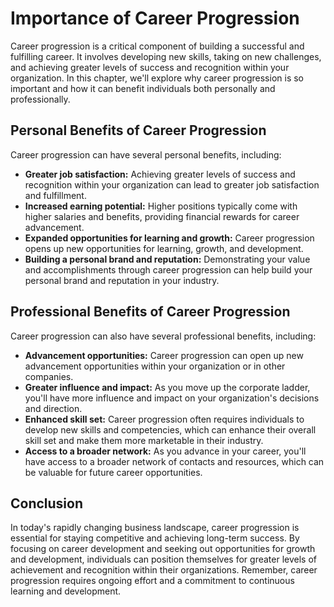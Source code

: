 Importance of Career Progression
=========================================================

Career progression is a critical component of building a successful and fulfilling career. It involves developing new skills, taking on new challenges, and achieving greater levels of success and recognition within your organization. In this chapter, we'll explore why career progression is so important and how it can benefit individuals both personally and professionally.

Personal Benefits of Career Progression
---------------------------------------

Career progression can have several personal benefits, including:

* **Greater job satisfaction:** Achieving greater levels of success and recognition within your organization can lead to greater job satisfaction and fulfillment.
* **Increased earning potential:** Higher positions typically come with higher salaries and benefits, providing financial rewards for career advancement.
* **Expanded opportunities for learning and growth:** Career progression opens up new opportunities for learning, growth, and development.
* **Building a personal brand and reputation:** Demonstrating your value and accomplishments through career progression can help build your personal brand and reputation in your industry.

Professional Benefits of Career Progression
-------------------------------------------

Career progression can also have several professional benefits, including:

* **Advancement opportunities:** Career progression can open up new advancement opportunities within your organization or in other companies.
* **Greater influence and impact:** As you move up the corporate ladder, you'll have more influence and impact on your organization's decisions and direction.
* **Enhanced skill set:** Career progression often requires individuals to develop new skills and competencies, which can enhance their overall skill set and make them more marketable in their industry.
* **Access to a broader network:** As you advance in your career, you'll have access to a broader network of contacts and resources, which can be valuable for future career opportunities.

Conclusion
----------

In today's rapidly changing business landscape, career progression is essential for staying competitive and achieving long-term success. By focusing on career development and seeking out opportunities for growth and development, individuals can position themselves for greater levels of achievement and recognition within their organizations. Remember, career progression requires ongoing effort and a commitment to continuous learning and development.
